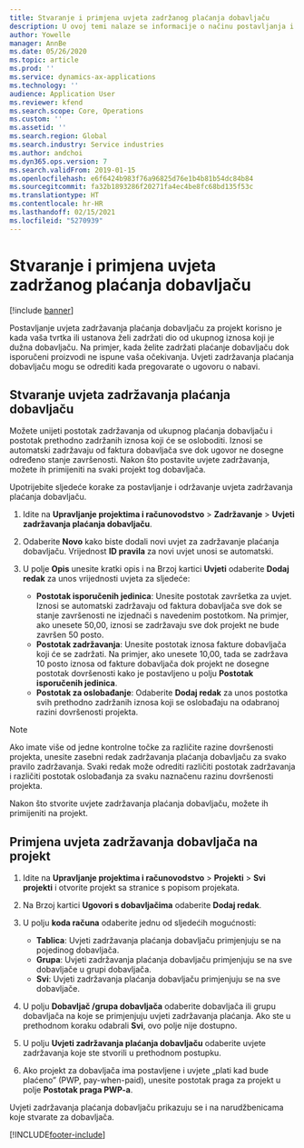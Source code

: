 ```yaml
---
title: Stvaranje i primjena uvjeta zadržanog plaćanja dobavljaču
description: U ovoj temi nalaze se informacije o načinu postavljanja i održavanja uvjeta zadržanog plaćanja dobavljaču.
author: Yowelle
manager: AnnBe
ms.date: 05/26/2020
ms.topic: article
ms.prod: ''
ms.service: dynamics-ax-applications
ms.technology: ''
audience: Application User
ms.reviewer: kfend
ms.search.scope: Core, Operations
ms.custom: ''
ms.assetid: ''
ms.search.region: Global
ms.search.industry: Service industries
ms.author: andchoi
ms.dyn365.ops.version: 7
ms.search.validFrom: 2019-01-15
ms.openlocfilehash: e6f6424b983f76a96825d76e1b4b81b54dc84b84
ms.sourcegitcommit: fa32b1893286f20271fa4ec4be8fc68bd135f53c
ms.translationtype: HT
ms.contentlocale: hr-HR
ms.lasthandoff: 02/15/2021
ms.locfileid: "5270939"
---
```

# <a name="create-and-apply-vendor-payment-retention-terms"></a>Stvaranje i primjena uvjeta zadržanog plaćanja dobavljaču

[!include [banner](../includes/banner.md)] 

Postavljanje uvjeta zadržavanja plaćanja dobavljaču za projekt korisno je kada vaša tvrtka ili ustanova želi zadržati dio od ukupnog iznosa koji je dužna dobavljaču. Na primjer, kada želite zadržati plaćanje dobavljaču dok isporučeni proizvodi ne ispune vaša očekivanja. Uvjeti zadržavanja plaćanja dobavljaču mogu se odrediti kada pregovarate o ugovoru o nabavi.

## <a name="create-vendor-payment-retention-terms"></a>Stvaranje uvjeta zadržavanja plaćanja dobavljaču

Možete unijeti postotak zadržavanja od ukupnog plaćanja dobavljaču i postotak prethodno zadržanih iznosa koji će se osloboditi. Iznosi se automatski zadržavaju od faktura dobavljača sve dok ugovor ne dosegne određeno stanje završenosti. Nakon što postavite uvjete zadržavanja, možete ih primijeniti na svaki projekt tog dobavljača.

Upotrijebite sljedeće korake za postavljanje i održavanje uvjeta zadržavanja plaćanja dobavljaču. 

1. Idite na **Upravljanje projektima i računovodstvo** > **Zadržavanje** > **Uvjeti zadržavanja plaćanja dobavljaču**.
2. Odaberite **Novo** kako biste dodali novi uvjet za zadržavanje plaćanja dobavljaču. Vrijednost **ID pravila** za novi uvjet unosi se automatski. 
3. U polje **Opis** unesite kratki opis i na Brzoj kartici **Uvjeti** odaberite **Dodaj redak** za unos vrijednosti uvjeta za sljedeće:

   - **Postotak isporučenih jedinica**: Unesite postotak završetka za uvjet. Iznosi se automatski zadržavaju od faktura dobavljača sve dok se stanje završenosti ne izjednači s navedenim postotkom. Na primjer, ako unesete 50,00, iznosi se zadržavaju sve dok projekt ne bude završen 50 posto.
   - **Postotak zadržavanja**: Unesite postotak iznosa fakture dobavljača koji će se zadržati. Na primjer, ako unesete 10,00, tada se zadržava 10 posto iznosa od fakture dobavljača dok projekt ne dosegne postotak dovršenosti kako je postavljeno u polju **Postotak isporučenih jedinica**.
   - **Postotak za oslobađanje**: Odaberite **Dodaj redak** za unos postotka svih prethodno zadržanih iznosa koji se oslobađaju na odabranoj razini dovršenosti projekta.

> [!NOTE]
> Ako imate više od jedne kontrolne točke za različite razine dovršenosti projekta, unesite zasebni redak zadržavanja plaćanja dobavljaču za svako pravilo zadržavanja. Svaki redak može odrediti različiti postotak zadržavanja i različiti postotak oslobađanja za svaku naznačenu razinu dovršenosti projekta.

Nakon što stvorite uvjete zadržavanja plaćanja dobavljaču, možete ih primijeniti na projekt.

## <a name="apply-vendor-retention-terms-to-a-project"></a>Primjena uvjeta zadržavanja dobavljača na projekt

1. Idite na **Upravljanje projektima i računovodstvo** > **Projekti** > **Svi projekti** i otvorite projekt sa stranice s popisom projekata.
2. Na Brzoj kartici **Ugovori s dobavljačima** odaberite **Dodaj redak**.
3. U polju **koda računa** odaberite jednu od sljedećih mogućnosti: 

   - **Tablica**: Uvjeti zadržavanja plaćanja dobavljaču primjenjuju se na pojedinog dobavljača.
   - **Grupa**: Uvjeti zadržavanja plaćanja dobavljaču primjenjuju se na sve dobavljače u grupi dobavljača.
   - **Svi**: Uvjeti zadržavanja plaćanja dobavljaču primjenjuju se na sve dobavljače.

4. U polju **Dobavljač /grupa dobavljača** odaberite dobavljača ili grupu dobavljača na koje se primjenjuju uvjeti zadržavanja plaćanja. Ako ste u prethodnom koraku odabrali **Svi**, ovo polje nije dostupno.
5. U polju **Uvjeti zadržavanja plaćanja dobavljaču** odaberite uvjete zadržavanja koje ste stvorili u prethodnom postupku.
6. Ako projekt za dobavljača ima postavljene i uvjete „plati kad bude plaćeno” (PWP, pay-when-paid), unesite postotak praga za projekt u polje **Postotak praga PWP-a**.

Uvjeti zadržavanja plaćanja dobavljaču prikazuju se i na narudžbenicama koje stvarate za dobavljača.


[!INCLUDE[footer-include](../includes/footer-banner.md)]